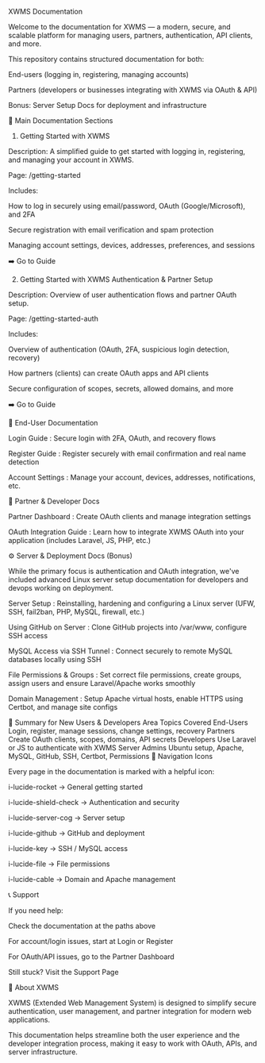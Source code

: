 XWMS Documentation

Welcome to the documentation for XWMS — a modern, secure, and scalable platform for managing users, partners, authentication, API clients, and more.

This repository contains structured documentation for both:

End-users (logging in, registering, managing accounts)

Partners (developers or businesses integrating with XWMS via OAuth & API)

Bonus: Server Setup Docs for deployment and infrastructure

📘 Main Documentation Sections
1. Getting Started with XWMS

Description: A simplified guide to get started with logging in, registering, and managing your account in XWMS.

Page: /getting-started

Includes:

How to log in securely using email/password, OAuth (Google/Microsoft), and 2FA

Secure registration with email verification and spam protection

Managing account settings, devices, addresses, preferences, and sessions

➡️ Go to Guide

2. Getting Started with XWMS Authentication & Partner Setup

Description: Overview of user authentication flows and partner OAuth setup.

Page: /getting-started-auth

Includes:

Overview of authentication (OAuth, 2FA, suspicious login detection, recovery)

How partners (clients) can create OAuth apps and API clients

Secure configuration of scopes, secrets, allowed domains, and more

➡️ Go to Guide

🔐 End-User Documentation

Login Guide
: Secure login with 2FA, OAuth, and recovery flows

Register Guide
: Register securely with email confirmation and real name detection

Account Settings
: Manage your account, devices, addresses, notifications, etc.

🤝 Partner & Developer Docs

Partner Dashboard
: Create OAuth clients and manage integration settings

OAuth Integration Guide
: Learn how to integrate XWMS OAuth into your application (includes Laravel, JS, PHP, etc.)

⚙️ Server & Deployment Docs (Bonus)

While the primary focus is authentication and OAuth integration, we've included advanced Linux server setup documentation for developers and devops working on deployment.

Server Setup
: Reinstalling, hardening and configuring a Linux server (UFW, SSH, fail2ban, PHP, MySQL, firewall, etc.)

Using GitHub on Server
: Clone GitHub projects into /var/www, configure SSH access

MySQL Access via SSH Tunnel
: Connect securely to remote MySQL databases locally using SSH

File Permissions & Groups
: Set correct file permissions, create groups, assign users and ensure Laravel/Apache works smoothly

Domain Management
: Setup Apache virtual hosts, enable HTTPS using Certbot, and manage site configs

🧠 Summary for New Users & Developers
Area	Topics Covered
End-Users	Login, register, manage sessions, change settings, recovery
Partners	Create OAuth clients, scopes, domains, API secrets
Developers	Use Laravel or JS to authenticate with XWMS
Server Admins	Ubuntu setup, Apache, MySQL, GitHub, SSH, Certbot, Permissions
🧭 Navigation Icons

Every page in the documentation is marked with a helpful icon:

i-lucide-rocket → General getting started

i-lucide-shield-check → Authentication and security

i-lucide-server-cog → Server setup

i-lucide-github → GitHub and deployment

i-lucide-key → SSH / MySQL access

i-lucide-file → File permissions

i-lucide-cable → Domain and Apache management

📞 Support

If you need help:

Check the documentation at the paths above

For account/login issues, start at Login
 or Register

For OAuth/API issues, go to the Partner Dashboard

Still stuck? Visit the Support Page

📌 About XWMS

XWMS (Extended Web Management System) is designed to simplify secure authentication, user management, and partner integration for modern web applications.

This documentation helps streamline both the user experience and the developer integration process, making it easy to work with OAuth, APIs, and server infrastructure.